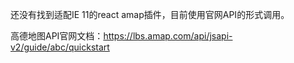 还没有找到适配IE 11的react amap插件，目前使用官网API的形式调用。

高德地图API官网文档：https://lbs.amap.com/api/jsapi-v2/guide/abc/quickstart